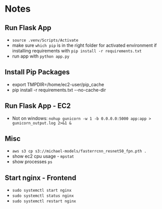 # Notes

## Run Flask App
- `source .venv/Scripts/Activate`
- make sure `which pip` is in the right folder for activated environment if installing requirements with `pip install -r requirements.txt`
- run app with `python app.py`

## Install Pip Packages
- export TMPDIR=/home/ec2-user/pip_cache
- pip install -r requirements.txt --no-cache-dir

## Run Flask App - EC2
- Not on windows: `nohup gunicorn -w 1 -b 0.0.0.0:5000 app:app > gunicorn_output.log 2>&1 &`

## Misc
- `aws s3 cp s3://michael-models/fasterrcnn_resnet50_fpn.pth .`
- show ec2 cpu usage - `mpstat`
- show processes `ps`

## Start nginx - Frontend
- `sudo systemctl start nginx`
- `sudo systemctl status nginx`
- `sudo systemctl restart nginx`
